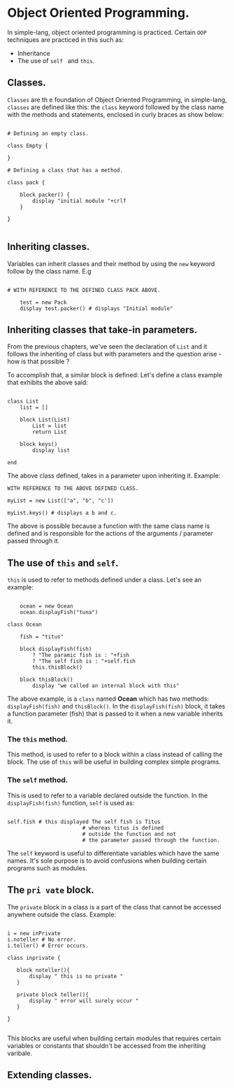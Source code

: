 # Object Oriented Programming.

In simple-lang, object oriented programming is practiced. Certain `OOP` techniques are practiced in this such as:

- Inheritance
- The use of `self ` and `this`.

## Classes.

`Classes` are th e foundation of Object Oriented Programming, in simple-lang, `classes` are defined like this: the `class` keyword followed by the class name with the methods and statements, enclosed in curly braces as show below:

```

# Defining an empty class.

class Empty {

}

# Defining a class that has a method.

class pack {

	block packer() {
	    display "initial module "+crlf
	}	

}


```

## Inheriting classes.

Variables can inherit classes and their method by using the `new` keyword follow by the class name. E.g

```

# WITH REFERENCE TO THE DEFINED CLASS PACK ABOVE.

    test = new Pack
    display test.packer() # displays "Initial module"

```

## Inheriting classes that take-in parameters.

From the previous chapters, we've seen the declaration of   `List` and it follows the inheriting of class but with parameters and the question arise - how is that possible ?

To accomplish that, a similar block is defined: Let's define a class example that exhibits the above said:

```

class List
    list = []

    block List(List)
        List = list
        return List

    block keys()
        display list

end

```

The above class defined, takes in a parameter upon inheriting it. Example:

```
WITH REFERENCE TO THE ABOVE DEFINED CLASS.

myList = new List(["a", "b", "c'])

myList.keys() # displays a b and c.

```

The above is possible because a function with the same class name is defined and is responsible for the actions of the arguments / parameter passed through it.

## The use of `this` and `self`.

`this` is used to refer to methods defined under a class.  Let's see an example:

```

	ocean = new Ocean
	ocean.displayFish("tuna")

class Ocean

	fish = "titus"

	block displayFish(fish)
		? "The paramic fish is : "+fish
		? "The self fish is : "+self.fish
		this.thisBlock()

	block thisBlock()
		display "we called an internal block with this"

```
The above example, is a  `class` named **Ocean** which has two methods: `displayFish(fish)` and `thisBlock()`. In the `displayFish(fish)` block, it takes a function parameter (fish) that is passed to it when a new variable inherits it.

### The `this` method.

This method, is used to refer to a block within a class instead of calling the block.  The use of `this` will be useful in building complex simple programs.

### The `self` method.
This is used to refer to a variable declared outside the function. In the `displayFish(fish)` function, `self` is used as:
```

self.fish # this displayed The self fish is Titus
                        # whereas titus is defined
                        # outside the function and not
                        # the parameter passed through the function.

```
 
 The `self` keyword is useful to differentiate variables which have the same names. It's sole purpose is to avoid confusions when building certain programs such as modules.

 ## The `pri vate` block.
 
 The `private` block in a class is a part of the class that cannot be accessed anywhere outside the class. Example:

 ```

 i = new inPrivate
 i.noteller # No error.
 i.teller() # Error occurs.

class inprivate {

	block noteller(){
		display " this is no private "
	}

	private block teller(){
		display " error will surely occur "
	}
	
}


 ```
 
 This blocks are useful when building certain modules that requires certain variables or constants that shouldn't be accessed from the inheriting varibale.

## Extending classes.
